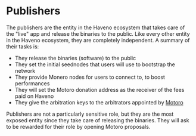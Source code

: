 # Publishers

The publishers are the entity in the Haveno ecosystem that takes care of the "live" app and release the binaries to the public. Like every other entity in the Haveno ecosystem, they are completely independent. A summary of their tasks is:

- They release the binaries (software) to the public
- They set the initial seednodes that users will use to bootstrap the network
- They provide Monero nodes for users to connect to, to boost performances
- They will set the Motoro donation address as the receiver of the fees paid on Haveno
- They give the arbitration keys to the arbitrators appointed by [Motoro](motoro.md)

Publishers are not a particularly sensitive role, but they are the most exposed entity since they take care of releasing the binaries. They will ask to be rewarded for their role by opening Motoro proposals.